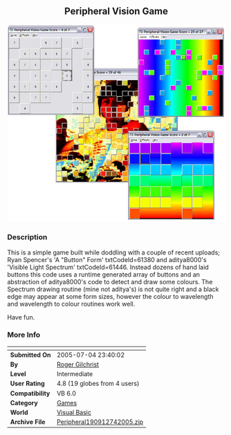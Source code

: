 ﻿<div align="center">

## Peripheral Vision Game

<img src="PIC200574232512612.jpg">
</div>

### Description

This is a simple game built while doddling with a couple of recent uploads; Ryan Spencer's 'A "Button" Form' txtCodeId=61380 and aditya8000's 'Visible Light Spectrum' txtCodeId=61446. Instead dozens of hand laid buttons this code uses a runtime generated array of buttons and an abstraction of aditya8000's code to detect and draw some colours. The Spectrum drawing routine (mine not aditya's) is not quite right and a black edge may appear at some form sizes, however the colour to wavelength and wavelength to colour routines work well.

Have fun.
 
### More Info
 


<span>             |<span>
---                |---
**Submitted On**   |2005-07-04 23:40:02
**By**             |[Roger Gilchrist](https://github.com/Planet-Source-Code/PSCIndex/blob/master/ByAuthor/roger-gilchrist.md)
**Level**          |Intermediate
**User Rating**    |4.8 (19 globes from 4 users)
**Compatibility**  |VB 6\.0
**Category**       |[Games](https://github.com/Planet-Source-Code/PSCIndex/blob/master/ByCategory/games__1-38.md)
**World**          |[Visual Basic](https://github.com/Planet-Source-Code/PSCIndex/blob/master/ByWorld/visual-basic.md)
**Archive File**   |[Peripheral190912742005\.zip](https://github.com/Planet-Source-Code/roger-gilchrist-peripheral-vision-game__1-61521/archive/master.zip)








